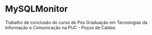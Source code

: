MySQLMonitor
============

Trabalho de conclusão do curso de Pós Graduação em Tecnologias da Informação e Comunicação na PUC - Poços de Caldas.
